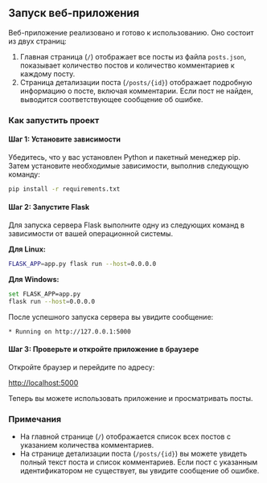 ## Запуск веб-приложения

Веб-приложение реализовано и готово к использованию. Оно состоит из двух страниц:

1. Главная страница (`/`) отображает все посты из файла `posts.json`, показывает количество постов и количество комментариев к каждому посту.
2. Страница детализации поста (`/posts/{id}`) отображает подробную информацию о посте, включая комментарии. Если пост не найден, выводится соответствующее сообщение об ошибке.

### Как запустить проект

#### Шаг 1: Установите зависимости

Убедитесь, что у вас установлен Python и пакетный менеджер pip. Затем установите необходимые зависимости, выполнив следующую команду:

```bash
pip install -r requirements.txt
```

#### Шаг 2: Запустите Flask

Для запуска сервера Flask выполните одну из следующих команд в зависимости от вашей операционной системы.

**Для Linux:**

```bash
FLASK_APP=app.py flask run --host=0.0.0.0
```

**Для Windows:**

```bash
set FLASK_APP=app.py
flask run --host=0.0.0.0
```

После успешного запуска сервера вы увидите сообщение:

```
* Running on http://127.0.0.1:5000
```

#### Шаг 3: Проверьте и откройте приложение в браузере

Откройте браузер и перейдите по адресу:

[http://localhost:5000](http://localhost:5000)

Теперь вы можете использовать приложение и просматривать посты.

### Примечания

- На главной странице (`/`) отображается список всех постов с указанием количества комментариев.
- На странице детализации поста (`/posts/{id}`) вы можете увидеть полный текст поста и список комментариев. Если пост с указанным идентификатором не существует, вы увидите сообщение об ошибке.